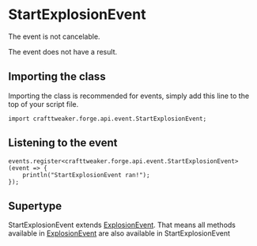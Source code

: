# StartExplosionEvent

The event is not cancelable.

The event does not have a result.

## Importing the class

Importing the class is recommended for events, simply add this line to the top of your script file.
```zenscript
import crafttweaker.forge.api.event.StartExplosionEvent;
```


## Listening to the event

```zenscript
events.register<crafttweaker.forge.api.event.StartExplosionEvent>(event => {
    println("StartExplosionEvent ran!");
});
```


## Supertype

StartExplosionEvent extends [ExplosionEvent](/forge/api/event/ExplosionEvent). That means all methods available in [ExplosionEvent](/forge/api/event/ExplosionEvent) are also available in StartExplosionEvent

